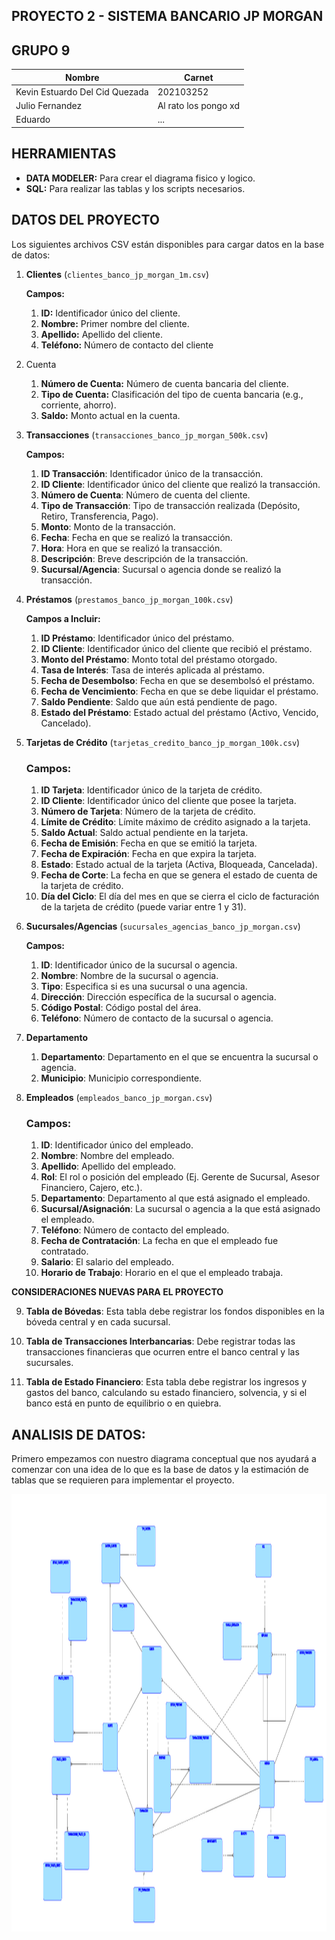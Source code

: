 

## PROYECTO 2 - SISTEMA BANCARIO JP MORGAN
## GRUPO 9
| Nombre | Carnet  |
|------------|------------|
| Kevin Estuardo Del Cid Quezada | 202103252 | 
| Julio Fernandez | Al rato los pongo xd | 
| Eduardo | ... | 

## HERRAMIENTAS
- **DATA MODELER:** Para crear el diagrama fisico y logico.
- **SQL:** Para realizar las tablas y los scripts necesarios.

## DATOS DEL PROYECTO
Los siguientes archivos CSV están disponibles para cargar datos en la base de datos:

1. **Clientes** (`clientes_banco_jp_morgan_1m.csv`)
    
    **Campos:**
    
    1. **ID:** Identificador único del cliente.
    2. **Nombre:** Primer nombre del cliente.
    3. **Apellido:** Apellido del cliente.
    4. **Teléfono:** Número de contacto del cliente
2. Cuenta
    1. **Número de Cuenta:** Número de cuenta bancaria del cliente.
    2. **Tipo de Cuenta:** Clasificación del tipo de cuenta bancaria (e.g., corriente, ahorro).
    3. **Saldo:** Monto actual en la cuenta.
3. **Transacciones** (`transacciones_banco_jp_morgan_500k.csv`)
    
    **Campos:**
    
    1. **ID Transacción**: Identificador único de la transacción.
    2. **ID Cliente**: Identificador único del cliente que realizó la transacción.
    3. **Número de Cuenta**: Número de cuenta del cliente.
    4. **Tipo de Transacción**: Tipo de transacción realizada (Depósito, Retiro, Transferencia, Pago).
    5. **Monto**: Monto de la transacción.
    6. **Fecha**: Fecha en que se realizó la transacción.
    7. **Hora**: Hora en que se realizó la transacción.
    8. **Descripción**: Breve descripción de la transacción.
    9. **Sucursal/Agencia**: Sucursal o agencia donde se realizó la transacción.
4. **Préstamos** (`prestamos_banco_jp_morgan_100k.csv`)
    
    **Campos a Incluir:**
    
    1. **ID Préstamo**: Identificador único del préstamo.
    2. **ID Cliente**: Identificador único del cliente que recibió el préstamo.
    3. **Monto del Préstamo**: Monto total del préstamo otorgado.
    4. **Tasa de Interés**: Tasa de interés aplicada al préstamo.
    5. **Fecha de Desembolso**: Fecha en que se desembolsó el préstamo.
    6. **Fecha de Vencimiento**: Fecha en que se debe liquidar el préstamo.
    7. **Saldo Pendiente**: Saldo que aún está pendiente de pago.
    8. **Estado del Préstamo**: Estado actual del préstamo (Activo, Vencido, Cancelado).
5. **Tarjetas de Crédito** (`tarjetas_credito_banco_jp_morgan_100k.csv`)
    
    ### Campos:
    
    1. **ID Tarjeta**: Identificador único de la tarjeta de crédito.
    2. **ID Cliente**: Identificador único del cliente que posee la tarjeta.
    3. **Número de Tarjeta**: Número de la tarjeta de crédito.
    4. **Límite de Crédito**: Límite máximo de crédito asignado a la tarjeta.
    5. **Saldo Actual**: Saldo actual pendiente en la tarjeta.
    6. **Fecha de Emisión**: Fecha en que se emitió la tarjeta.
    7. **Fecha de Expiración**: Fecha en que expira la tarjeta.
    8. **Estado**: Estado actual de la tarjeta (Activa, Bloqueada, Cancelada).
    9. **Fecha de Corte**: La fecha en que se genera el estado de cuenta de la tarjeta de crédito.
    10. **Día del Ciclo**: El día del mes en que se cierra el ciclo de facturación de la tarjeta de crédito (puede variar entre 1 y 31).
6. **Sucursales/Agencias** (`sucursales_agencias_banco_jp_morgan.csv`)
    
    **Campos:**
    
    1. **ID**: Identificador único de la sucursal o agencia.
    2. **Nombre**: Nombre de la sucursal o agencia.
    3. **Tipo**: Especifica si es una sucursal o una agencia.
    4. **Dirección**: Dirección específica de la sucursal o agencia.
    5. **Código Postal**: Código postal del área.
    6. **Teléfono**: Número de contacto de la sucursal o agencia.
7. **Departamento**
    1. **Departamento**: Departamento en el que se encuentra la sucursal o agencia.
    2. **Municipio**: Municipio correspondiente.
8. **Empleados** (`empleados_banco_jp_morgan.csv`)
    
    ### Campos:
    
    1. **ID**: Identificador único del empleado.
    2. **Nombre**: Nombre del empleado.
    3. **Apellido**: Apellido del empleado.
    4. **Rol**: El rol o posición del empleado (Ej. Gerente de Sucursal, Asesor Financiero, Cajero, etc.).
    5. **Departamento**: Departamento al que está asignado el empleado.
    6. **Sucursal/Asignación**: La sucursal o agencia a la que está asignado el empleado.
    7. **Teléfono**: Número de contacto del empleado.
    8. **Fecha de Contratación**: La fecha en que el empleado fue contratado.
    9. **Salario**: El salario del empleado.
    10. **Horario de Trabajo**: Horario en el que el empleado trabaja.
  
 **CONSIDERACIONES NUEVAS PARA EL PROYECTO**

9. **Tabla de Bóvedas**: Esta tabla debe registrar los fondos disponibles en la
bóveda central y en cada sucursal.

10. **Tabla de Transacciones Interbancarias**: Debe registrar todas las
transacciones financieras que ocurren entre el banco central y las sucursales.

11. **Tabla de Estado Financiero**: Esta tabla debe registrar los ingresos y gastos del
banco, calculando su estado financiero, solvencia, y si el banco está en punto
de equilibrio o en quiebra.

## ANALISIS DE DATOS:

Primero empezamos con nuestro diagrama conceptual que nos ayudará a comenzar con una idea de lo que es la base de datos y la estimación de tablas que se requieren para implementar el proyecto.

<img src="Conceptual.pdf" width="1200" height="700">
